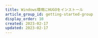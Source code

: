 ```yaml
---
title: Windows環境にHUGOをインストール
article_group_id: getting-started-group
display_order: 10
created: 2023-02-17
updated: 2023-02-17
---
```

